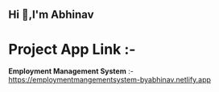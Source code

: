 ## Hi 👋,I'm Abhinav 
# Project App Link :-

**Employment Management System** :- https://employmentmangementsystem-byabhinav.netlify.app
<br>

<!--
**abhinavtiwari28/abhinavtiwari28** is a ✨ _special_ ✨ repository because its `README.md` (this file) appears on your GitHub profile.

Here are some ideas to get you started:

- 🔭 I’m currently working on ...
- 🌱 I’m currently learning ...
- 👯 I’m looking to collaborate on ...
- 🤔 I’m looking for help with ...
- 💬 Ask me about ...
- 📫 How to reach me: ...
- 😄 Pronouns: ...
- ⚡ Fun fact: ...
-->
